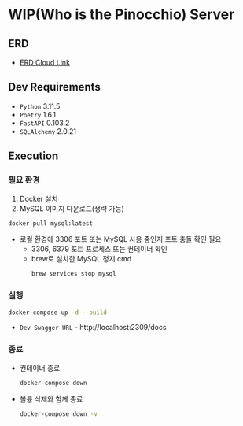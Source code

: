 # WIP(Who is the Pinocchio) Server


## ERD
- [ERD Cloud Link](https://www.erdcloud.com/d/sKTfdwgcfSSqixzr8)


## Dev Requirements

- `Python` 3.11.5
- `Poetry` 1.6.1
- `FastAPI` 0.103.2
- `SQLAlchemy` 2.0.21


## Execution

### 필요 환경
1. Docker 설치
2. MySQL 이미지 다운로드(생략 가능)
```bash
docker pull mysql:latest
```


- 로컬 환경에 3306 포트 또는 MySQL 사용 중인지 포트 충돌 확인 필요
  - 3306, 6379 포트 프로세스 또는 컨테이너 확인 
  - brew로 설치한 MySQL 정지 cmd
    ```bash
    brew services stop mysql
    ```

### 실행

```bash
docker-compose up -d --build
```
- `Dev Swagger URL` - http://localhost:2309/docs


### 종료
- 컨테이너 종료
  ```bash
  docker-compose down
  ```

- 볼륨 삭제와 함께 종료
  ```bash
  docker-compose down -v
  ```
